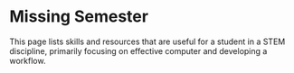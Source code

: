 # Missing Semester

This page lists skills and resources that are useful for a student in a STEM discipline, primarily focusing on effective computer and developing a workflow.
